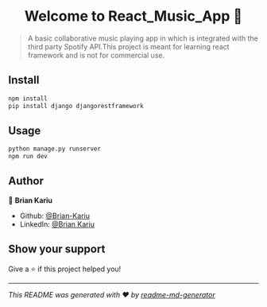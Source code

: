 <h1 align="center">Welcome to React_Music_App 👋</h1>
<p>
</p>

> A basic collaborative music playing app in which is integrated with the third party Spotify API.This project is meant for learning react framework and is not for commercial use. 

## Install

```sh
npm install
pip install django djangorestframework
```

## Usage

```sh
python manage.py runserver
npm run dev
```

## Author

👤 **Brian Kariu**

* Github: [@Brian-Kariu](https://github.com/Brian-Kariu)
* LinkedIn: [@Brian Kariu](https://linkedin.com/in/brian-kariu)

## Show your support

Give a ⭐️ if this project helped you!

***
_This README was generated with ❤️ by [readme-md-generator](https://github.com/kefranabg/readme-md-generator)_
